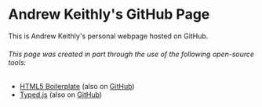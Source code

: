 # Andrew Keithly's GitHub Page
This is Andrew Keithly's personal webpage hosted on GitHub.

###### This page was created in part through the use of the following open-source tools:
- [HTML5 Boilerplate](https://html5boilerplate.com/) (also on [GitHub](https://github.com/h5bp/html5-boilerplate))
- [Typed.js](http://www.mattboldt.com/demos/typed-js/) (also on [GitHub](https://github.com/mattboldt/typed.js/))
